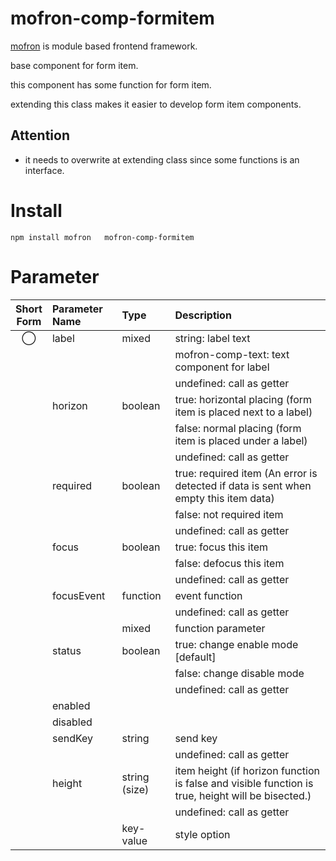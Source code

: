 #   mofron-comp-formitem
[mofron](https://mofron.github.io/mofron/) is module based frontend framework.

 base component for form item.

this component has some function for form item.

extending this class makes it easier to develop form item components.

## Attention
 - it needs to overwrite at extending class since some functions is an interface.

# Install
```
npm install mofron   mofron-comp-formitem
```

# Parameter

| Short<br>Form | Parameter Name | Type | Description |
|:-------------:|:---------------|:-----|:------------|
| ◯  | label | mixed | string: label text |
| | | | mofron-comp-text: text component for label |
| | | | undefined: call as getter |
| | horizon | boolean | true: horizontal placing (form item is placed next to a label) |
| | | | false: normal placing (form item is placed under a label) |
| | | | undefined: call as getter |
| | required | boolean | true: required item (An error is detected if data is sent when empty this item data) |
| | | | false: not required item |
| | | | undefined: call as getter |
| | focus | boolean | true: focus this item |
| | | | false: defocus this item |
| | | | undefined: call as getter |
| | focusEvent | function | event function |
| | | | undefined: call as getter |
| | | mixed | function parameter |
| | status | boolean | true: change enable mode [default] |
| | | | false: change disable mode |
| | | | undefined: call as getter |
| | enabled | ||
| | disabled | ||
| | sendKey | string | send key |
| | | | undefined: call as getter |
| | height | string (size) | item height (if horizon function is false and visible function is true, height will be bisected.) |
| | | | undefined: call as getter |
| | | key-value | style option |

